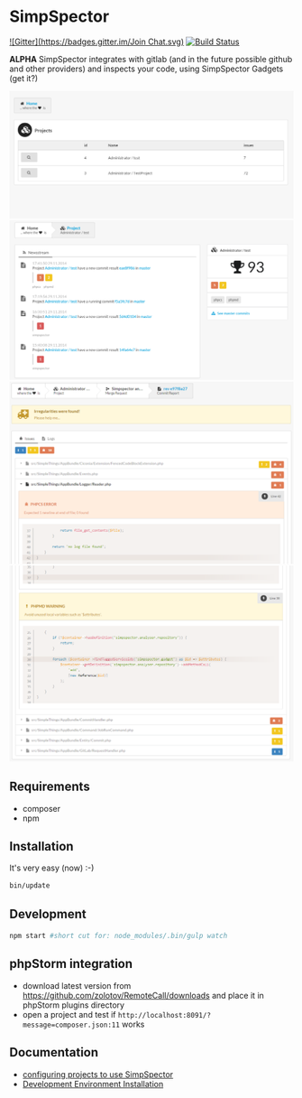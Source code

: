 SimpSpector
===========

[![Gitter](https://badges.gitter.im/Join Chat.svg)](https://gitter.im/simpspector/simpspector?utm_source=badge&utm_medium=badge&utm_campaign=pr-badge&utm_content=badge)
[![Build Status](https://travis-ci.org/simpspector/simpspector.svg?branch=master)](https://travis-ci.org/simpspector/simpspector)

**ALPHA** SimpSpector integrates with gitlab (and in the future possible github and other providers) and inspects your code, using SimpSpector Gadgets (get it?)

![Image](docs/img/dashboard.png?raw=true)
![Image](docs/img/project.png?raw=true)
![Image](docs/img/commit.png?raw=true)
![Image](docs/img/commit2.png?raw=true)

Requirements
------------

* composer
* npm

Installation
------------

It's very easy (now) :-)

```bash
bin/update
```

Development
-----------

```bash
npm start #short cut for: node_modules/.bin/gulp watch
```

phpStorm integration
--------------------
* download latest version from https://github.com/zolotov/RemoteCall/downloads and place it in phpStorm plugins directory
* open a project and test if `http://localhost:8091/?message=composer.json:11` works

Documentation
-------------

* [configuring projects to use SimpSpector](docs/simpspector.yml.md)
* [Development Environment Installation](docs/development-environment.md)
